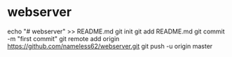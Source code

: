 # webserver

echo "# webserver" >> README.md
git init
git add README.md
git commit -m "first commit"
git remote add origin https://github.com/nameless62/webserver.git
git push -u origin master
